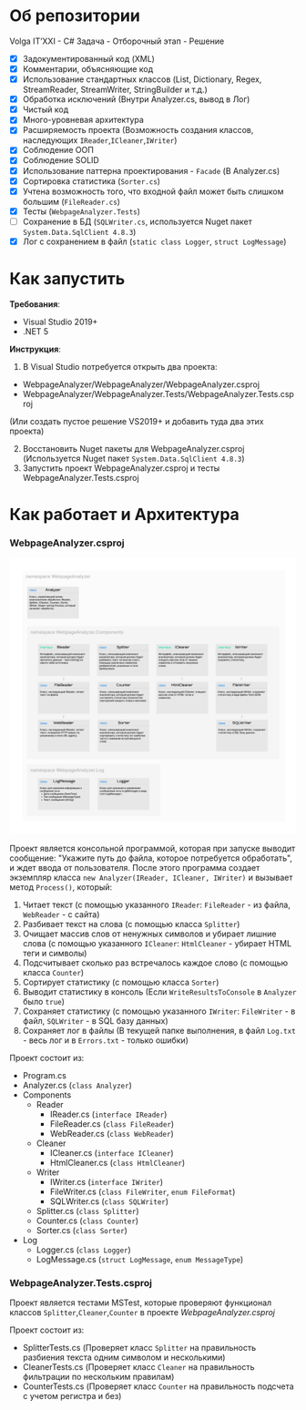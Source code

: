 # Об репозитории
Volga IT’XXI - C# Задача - Отборочный этап - Решение 

- [x] Задокументированный код (XML)
- [x] Комментарии, объясняющие код
- [x] Использование стандартных классов (List, Dictionary, Regex, StreamReader, StreamWriter, StringBuilder и т.д.)
- [x] Обработка исключений (Внутри Analyzer.cs, вывод в Лог)
- [x] Чистый код
- [x] Много-уровневая архитектура
- [x] Расширяемость проекта (Возможность создания классов, наследующих `IReader`,`ICleaner`,`IWriter`)
- [x] Соблюдение ООП
- [x] Соблюдение SOLID
- [x] Использование паттерна проектирования - `Facade` (В Analyzer.cs)
- [x] Сортировка статистика (`Sorter.cs`)
- [x] Учтена возможность того, что входной файл может быть слишком большим (`FileReader.cs`)
- [x] Тесты (`WebpageAnalyzer.Tests`)
- [ ] Сохранение в БД (`SQLWriter.cs`, используется Nuget пакет `System.Data.SqlClient 4.8.3`)
- [x] Лог с сохранением в файл (`static class Logger`, `struct LogMessage`)

# Как запустить
**Требования**:
- Visual Studio 2019+
- .NET 5

**Инструкция**:
1. В Visual Studio потребуется открыть два проекта:
- WebpageAnalyzer/WebpageAnalyzer/WebpageAnalyzer.csproj
- WebpageAnalyzer/WebpageAnalyzer.Tests/WebpageAnalyzer.Tests.csproj

(Или создать пустое решение VS2019+ и добавить туда два этих проекта)

2. Восстановить Nuget пакеты для WebpageAnalyzer.csproj (Используется Nuget пакет `System.Data.SqlClient 4.8.3`)
3. Запустить проект WebpageAnalyzer.csproj и тесты WebpageAnalyzer.Tests.csproj

# Как работает и Архитектура

### WebpageAnalyzer.csproj

![Изображение архитектуры](/ARCHITECTURE.png?raw=true)

Проект является консольной программой, которая при запуске выводит сообщение: "Укажите путь до файла, которое потребуется обработать", и ждет ввода от пользователя.
После этого программа создает экземпляр класса `new Analyzer(IReader, ICleaner, IWriter)` и вызывает метод `Process()`, который:
1. Читает текст (с помощью указанного `IReader`: `FileReader` - из файла, `WebReader` - с сайта)
2. Разбивает текст на слова (с помощью класса `Splitter`)
3. Очищает массив слов от ненужных символов и убирает лишние слова (с помощью указанного `ICleaner`: `HtmlCleaner` - убирает HTML теги и символы)
4. Подсчитывает сколько раз встречалось каждое слово (с помощью класса `Counter`)
4. Сортирует статистику (с помощью класса `Sorter`)
5. Выводит статистику в консоль (Если `WriteResultsToConsole` в `Analyzer` было `true`)
6. Сохраняет статистику (с помощью указанного `IWriter`: `FileWriter` - в файл, `SQLWriter` - в SQL базу данных)
7. Сохраняет лог в файлы (В текущей папке выполнения, в файл `Log.txt` - весь лог и в `Errors.txt` - только ошибки)

Проект состоит из:
- Program.cs
- Analyzer.cs (`class Analyzer`)
- Components
  - Reader
    - IReader.cs (`interface IReader`)
    - FileReader.cs (`class FileReader`)
    - WebReader.cs (`class WebReader`)
  - Cleaner
    - ICleaner.cs (`interface ICleaner`)
    - HtmlCleaner.cs (`class HtmlCleaner`)
  - Writer
    - IWriter.cs (`interface IWriter`)
    - FileWriter.cs (`class FileWriter`, `enum FileFormat`)
    - SQLWriter.cs (`class SQLWriter`)
  - Splitter.cs (`class Splitter`)
  - Counter.cs (`class Counter`)
  - Sorter.cs (`class Sorter`)
- Log
  - Logger.cs (`class Logger`)
  - LogMessage.cs (`struct LogMessage`, `enum MessageType`)

### WebpageAnalyzer.Tests.csproj
Проект является тестами MSTest, которые проверяют функционал классов `Splitter`,`Cleaner`,`Counter` в проекте *WebpageAnalyzer.csproj*

Проект состоит из:
- SplitterTests.cs (Проверяет класс `Splitter` на правильность разбиения текста одним символом и несколькими)
- CleanerTests.cs (Проверяет класс `Cleaner` на правильность фильтрации по нескольким правилам)
- CounterTests.cs (Проверяет класс `Counter` на правильность подсчета с учетом регистра и без)
